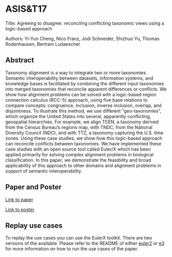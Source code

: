 # ASIS&T17 
Title: Agreeing to disagree: reconciling conflicting taxonomic views using a logic-based approach

Authors: Yi-Yun Cheng, Nico Franz, Jodi Schneider, Shizhuo Yu, Thomas Rodenhausen, Bertram Ludaescher

## Abstract
Taxonomy alignment is a way to integrate two or more taxonomies. Semantic interoperability between datasets, information systems, and knowledge bases is facilitated by combining the different input taxonomies into merged taxonomies that reconcile apparent differences or conflicts. We show how alignment problems can be solved with a logic-based region connection calculus (RCC-5) approach, using five base relations to compare concepts: congruence, inclusion, inverse inclusion, overlap, and disjointness. To illustrate this method, we use different “geo-taxonomies”, which organize the United States into several, apparently conflicting, geospatial hierarchies. For example, we align TCEN, a taxonomy derived from the Census Bureau’s regions map, with TNDC, from the National Diversity Council (NDC), and with TTZ, a taxonomy capturing the U.S. time zones. Using these case studies, we show how this logic-based approach can reconcile conflicts between taxonomies.  We have implemented these case studies with an open source tool called Euler/X which has been applied primarily for solving complex alignment problems in biological classification. In this paper, we demonstrate the feasibility and broad applicability of this approach to other domains and alignment problems in support of semantic interoperability. 

## Paper and Poster
[Link to paper](http://hdl.handle.net/2142/97907)

[Link to poster](https://github.com/EulerProject/ASIST17/blob/master/Poster/ASISTPoster.pdf)

## Replay use cases
To replay the use cases you can use the EulerX toolkit. There are two versions of the available. Please refer to the README of either [euler2](https://github.com/rodenhausen/ASIST17/blob/master/euler2/README.md) or [e3](https://github.com/rodenhausen/ASIST17/blob/master/e3/README.md) for more information on how to run the use cases of the paper.



